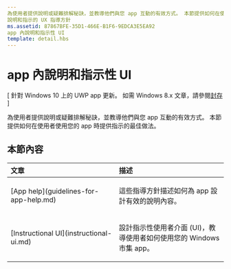 ```yaml
---
為使用者提供說明或疑難排解秘訣，並教導他們與您 app 互動的有效方式。 本節提供如何在使用者使用您的 app 時提供指示的最佳做法。
說明和指示的 UX 指導方針
ms.assetid: 87867BFE-35D1-466E-B1F6-9EDCA3E5EA92
app 內說明和指示性 UI
template: detail.hbs
---
```


# app 內說明和指示性 UI 


\[ 針對 Windows 10 上的 UWP app 更新。 如需 Windows 8.x 文章，請參閱[封存](http://go.microsoft.com/fwlink/p/?linkid=619132) \]

為使用者提供說明或疑難排解秘訣，並教導他們與您 app 互動的有效方式。 本節提供如何在使用者使用您的 app 時提供指示的最佳做法。
## 本節內容
<table>
<colgroup>
<col width="50%" />
<col width="50%" />
</colgroup>
<thead>
<tr class="header">
<th align="left">文章</th>
<th align="left">描述</th>
</tr>
</thead>
<tbody>
<tr class="odd">
<td align="left"><p>[App help](guidelines-for-app-help.md)</p></td>
<td align="left"><p>這些指導方針描述如何為 app 設計有效的說明內容。</p></td>
</tr>
<tr class="even">
<td align="left"><p>[Instructional UI](instructional-ui.md)</p></td>
<td align="left"><p>設計指示性使用者介面 (UI)，教導使用者如何使用您的 Windows 市集 app。</p></td>
</tr>
</tbody>
</table>






<!--HONumber=Mar16_HO1-->


